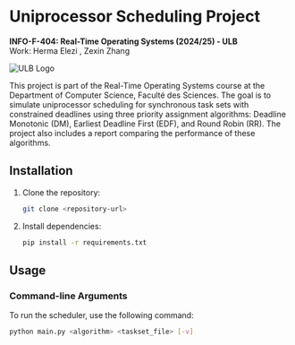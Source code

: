 # Uniprocessor Scheduling Project

**INFO-F-404: Real-Time Operating Systems (2024/25) - ULB**  
Work: Herma Elezi , Zexin Zhang

![ULB Logo](https://camo.githubusercontent.com/347eaad2540c5565afffac408a52ca9cbf077a574f201fe970c131b6044ea177/68747470733a2f2f61637475732e756c622e62652f6d65646961732f70686f746f2f6c6f676f2d756e69766572736974652d6c696272652d62727578656c6c65735f313636313935323133383932352d706e673f49445f46494348453d3139353234)

This project is part of the Real-Time Operating Systems course at the Department of Computer Science, Faculté des Sciences. The goal is to simulate uniprocessor scheduling for synchronous task sets with constrained deadlines using three priority assignment algorithms: Deadline Monotonic (DM), Earliest Deadline First (EDF), and Round Robin (RR). The project also includes a report comparing the performance of these algorithms.


## Installation

1. Clone the repository:
    ```bash
    git clone <repository-url>
    ```
2. Install dependencies:
    ```bash
    pip install -r requirements.txt
    ```

## Usage

### Command-line Arguments

To run the scheduler, use the following command:
```bash
python main.py <algorithm> <taskset_file> [-v]
